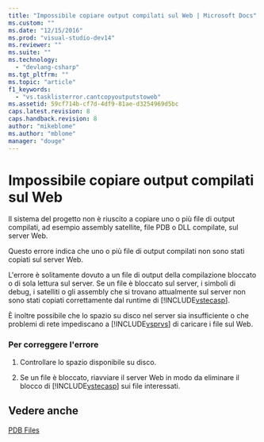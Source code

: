 ```yaml
---
title: "Impossibile copiare output compilati sul Web | Microsoft Docs"
ms.custom: ""
ms.date: "12/15/2016"
ms.prod: "visual-studio-dev14"
ms.reviewer: ""
ms.suite: ""
ms.technology: 
  - "devlang-csharp"
ms.tgt_pltfrm: ""
ms.topic: "article"
f1_keywords: 
  - "vs.tasklisterror.cantcopyoutputstoweb"
ms.assetid: 59cf714b-cf7d-4df9-81ae-d3254969d5bc
caps.latest.revision: 8
caps.handback.revision: 8
author: "mikeblome"
ms.author: "mblome"
manager: "douge"
---
```

# Impossibile copiare output compilati sul Web
Il sistema del progetto non è riuscito a copiare uno o più file di output compilati, ad esempio assembly satellite, file PDB o DLL compilate, sul server Web.  
  
 Questo errore indica che uno o più file di output compilati non sono stati copiati sul server Web.  
  
 L'errore è solitamente dovuto a un file di output della compilazione bloccato o di sola lettura sul server. Se un file è bloccato sul server, i simboli di debug, i satelliti o gli assembly che si trovano attualmente sul server non sono stati copiati correttamente dal runtime di [!INCLUDE[vstecasp](../code-quality/includes/vstecasp_md.md)].  
  
 È inoltre possibile che lo spazio su disco nel server sia insufficiente o che problemi di rete impediscano a [!INCLUDE[vsprvs](../code-quality/includes/vsprvs_md.md)] di caricare i file sul Web.  
  
### Per correggere l'errore  
  
1.  Controllare lo spazio disponibile su disco.  
  
2.  Se un file è bloccato, riavviare il server Web in modo da eliminare il blocco di [!INCLUDE[vstecasp](../code-quality/includes/vstecasp_md.md)] sui file interessati.  
  
## Vedere anche  
 [PDB Files](http://msdn.microsoft.com/it-it/1761c84e-8c2c-4632-9649-b5f99964ed3f)